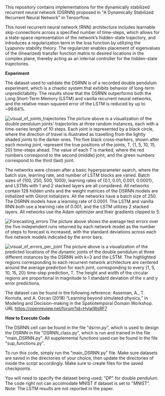 This repository contains implementations for the dynamically stabilized recurrent neural network (DSRNN) proposed in "A Dynamically Stabilized Recurrent Neural Network" in Tensorflow.

This novel recurrent neural network (RNN) architecture includes learnable skip-connections across a specified number of time-steps, which allows for a state-space representation of the network’s hidden-state trajectory, and introduces a regularization term in the loss function by utilizing the Lyapunov stability theory. The regularizer enables placement of eigenvalues of the (linearized) transfer function matrix to desired locations in the complex plane, thereby acting as an internal controller for the hidden-state trajectories.

**Experiment**

The dataset used to validate the DSRNN is of a recorded double pendulum experiment, which is a chaotic system that exhibits behavior of long-term unpredictability. The results show that the DSRNN outperforms both the Long Short-Term Memory (LSTM) and vanilla recurrent neural networks, and the relative mean-squared error of the LSTM is reduced by up to ~99.64%. 

![visual_of_joints_trajectories](https://user-images.githubusercontent.com/44982976/122837944-050b1480-d2c3-11eb-8909-d89ff71a298a.png)
The picture above is a visualization of the double pendulum joints' trajectories at three random instances, each with a time-series length of 10 steps. Each joint is represented by a black circle, where the direction of travel is illustrated as travelling from the lightly shaded joints to the darker ones. The five black cross-markers, shown after each moving joint, represent the true positions of the joints, T, {1, 5, 10, 15, 20} time-steps ahead. The value of each T is marked, where the red numbers correspond to the second (middle) joint, and the green numbers correspond to the third (last) joint.

The networks were chosen after a basic hyperparameter search, where the batch size, learning rate, and number of LSTM blocks are varied. Batch sizes of {100, 250, 500, 1000}, learning rates of {0.1, 0.01, 0.001, 0.0001}, and LSTMs with 1 and 2 stacked layers are all considered. All networks contain 128 hidden units and the weight matrices of the DSRNN models are initialized with Glorot initializers. All the networks have a batch size of 250. The DSRNN models have a learning rate of 0.0001. The LSTM and vanilla RNN both use a learning rate of 0.001, and the LSTM utilizes 2 stacked layers. All networks use the Adam optimizer and their gradients clipped to 5. 

![Forecasting_errors](https://user-images.githubusercontent.com/44982976/122838307-cf1a6000-d2c3-11eb-920c-ac7612028268.png)
The picture above shows the average test errors over the five independent runs returned by each network model as the number of steps to forecast is increased, with the standard deviations across each five network models indicated by the error bars.

![visual_of_errors_per_joint](https://user-images.githubusercontent.com/44982976/122838319-d5a8d780-d2c3-11eb-8901-807a72de69f3.png)
The picture above is a visualization of the predicted locations of the dynamic joints of the double pendulum at three different instances by the DSRNN with k=3 and the LSTM. The highlighted regions corresponding to each recurrent network architecture are centered around the average prediction for each joint, corresponding to every {1, 5, 10, 15, 20} time-step prediction, T. The height and width of the circular regions are proportional in magnitude to 1 standard deviation of the x and y error predictions.

The dataset can be found in the following reference:
    Asseman, A., T. Kornuta, and A. Ozcan (2018) “Learning beyond simulated physics,” in Modeling and Decision-making in the Spatiotemporal Domain Workshop.
    URL https://openreview.net/forum?id=HylajWsRF7

**How to Execute Code**

The DSRNN cell can be found in the file "dsrnn.py", which is used to design the DSRNN in file "DSRNN_class.py", which is run and trained in the file "main_DSRNN.py". All supplemental functions used can be found in the file "sup_functions.py". 

To run this code, simply run the "main_DSRNN.py" file. Make sure datasets are saved in the directories of your choice, then update the directories of inside the script accordingly. Make sure to create files for the saved checkpoints.

You will need to specify the dataset being used; "DP" for double pendulum. The code right not can accomodate MNIST if dataset is set to "MNIST". Note: The LSTM results are not reported in the paper.
